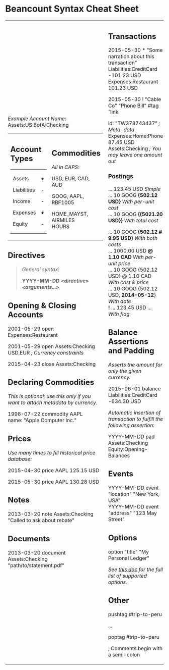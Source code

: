 Beancount Syntax Cheat Sheet<a id="title"></a>
==============================================

<table><tbody><tr class="odd"><td><p><em>Example Account Name:</em> Assets:US:BofA:Checking</p><table><tbody><tr class="odd"><td><h2 id="account-types">Account Types<a id="account-types"></a></h2><table><tbody><tr class="odd"><td><p>Assets</p><p>Liabilities</p><p>Income</p><p>Expenses</p><p>Equity</p></td><td><p><strong>+</strong></p><p><strong>-</strong></p><p><strong>-</strong></p><p><strong>+</strong></p><p><strong>-</strong></p></td></tr></tbody></table></td><td><h2 id="commodities">Commodities<a id="commodities"></a></h2><p><em>All in CAPS:</em></p><p>USD, EUR, CAD, AUD</p><p>GOOG, AAPL, RBF1005</p><p>HOME_MAYST, AIRMILES<br />
HOURS</p></td></tr></tbody></table><h2 id="directives">Directives<a id="directives"></a></h2><blockquote><p><em>General syntax:</em></p><p><strong>YYYY-MM-DD <em>&lt;directive&gt; &lt;arguments...&gt;</em></strong></p></blockquote><h2 id="opening-closing-accounts">Opening &amp; Closing Accounts<a id="opening-closing-accounts"></a></h2><p>2001-05-29 open Expenses:Restaurant</p><p>2001-05-29 open Assets:Checking USD,EUR <em>; Currency constraints</em></p><p>2015-04-23 close Assets:Checking</p><h2 id="declaring-commodities">Declaring Commodities<a id="declaring-commodities"></a></h2><p><em>This is optional; use this only if you want to attach metadata by currency.</em></p><p>1998-07-22 commodity AAPL<br />
name: "Apple Computer Inc."</p><h2 id="prices">Prices<a id="prices"></a></h2><p><em>Use many times to fill historical price database:</em></p><p>2015-04-30 price AAPL 125.15 USD</p><p>2015-05-30 price AAPL 130.28 USD</p><h2 id="notes">Notes<a id="notes"></a></h2><p>2013-03-20 note Assets:Checking "Called to ask about rebate"</p><h2 id="documents">Documents<a id="documents"></a></h2><p>2013-03-20 document Assets:Checking "path/to/statement.pdf"</p></td><td><h2 id="transactions">Transactions<a id="transactions"></a></h2><p>2015-05-30 * "Some narration about this transaction"<br />
Liabilities:CreditCard -101.23 USD<br />
Expenses:Restaurant 101.23 USD</p><p>2015-05-30 ! "Cable Co" "Phone Bill" #tag ˆlink</p><p>id: "TW378743437" <em>; Meta-data</em><br />
Expenses:Home:Phone 87.45 USD<br />
Assets:Checking <em>; You may leave one amount out</em></p><h3 id="postings">Postings<a id="postings"></a></h3><p>... 123.45 USD <em>Simple</em><br />
... 10 GOOG <strong>{502.12 USD}</strong> <em>With per-unit cost<br />
</em> ... 10 GOOG <strong>{{5021.20 USD}}</strong> <em>With total cost</em></p><p>... 10 GOOG <strong>{502.12 # 9.95 USD}</strong> <em>With both costs</em><br />
... 1000.00 USD <strong>@ 1.10 CAD</strong> <em>With per-unit price</em><br />
... 10 GOOG {502.12 USD} @ 1.10 CAD <em>With cost &amp; price</em><br />
... 10 GOOG {502.12 USD, <strong>2014-05-12</strong>} <em>With date</em><br />
<strong>!</strong> ... 123.45 USD ... <em>With flag</em></p><h2 id="balance-assertions-and-padding">Balance Assertions and Padding<a id="balance-assertions-and-padding"></a></h2><p><em>Asserts the amount for only the given currency:</em></p><p>2015-06-01 balance Liabilities:CreditCard -634.30 USD</p><p><em>Automatic insertion of transaction to fulfill the following assertion:</em></p><p>YYYY-MM-DD pad Assets:Checking Equity:Opening-Balances</p><h2 id="events">Events<a id="events"></a></h2><p>YYYY-MM-DD event "location" "New York, USA"<br />
YYYY-MM-DD event "address" "123 May Street"</p><h2 id="options">Options <a id="options"></a></h2><p>option "title" "My Personal Ledger"</p><p><em>See <a href="beancount_options_reference.md"><span class="underline">this doc</span></a> for the full list of supported options.</em></p><h2 id="other">Other<a id="other"></a></h2><p>pushtag #trip-to-peru</p><p>...</p><p>poptag #trip-to-peru</p><p>; Comments begin with a semi-colon</p></td></tr></tbody></table>
